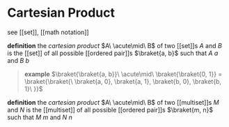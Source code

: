 # Cartesian Product

see [[set]], [[math notation]]

**definition** the _cartesian product_ $A\ \acute\mid\ B$ of two [[set]]s $A$ and $B$ is the [[set]] of all possible [[ordered pair]]s $\braket{a, b}$ such that $A\ a$ and $B\ b$

> **example** $\braket{\braket{a, b}}\ \acute\mid\ \braket{\braket{0, 1}} = \braket{\braket{\ \braket{a, 0}, \braket{a, 1}, \braket{b, 0}, \braket{b, 1}\ }}$

**definition** the _cartesian product_ $A\ \acute\mid\ B$ of two [[multiset]]s $M$ and $N$ is the [[multiset]] of all possible [[ordered pair]]s $\braket{m, n}$ such that $M\ m$ and $N\ n$
